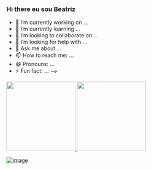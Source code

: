 ### Hi there eu sou Beatriz

- 🔭 I’m currently working on ...
- 🌱 I’m currently learning ...
- 👯 I’m looking to collaborate on ...
- 🤔 I’m looking for help with ...
- 💬 Ask me about ...
- 📫 How to reach me: ...
- 😄 Pronouns: ...
- ⚡ Fun fact: ...
-->

<div>
  <a href="https://github.com/beatriz-olivera-santos">
  <img height="180em" src="https://github-readme-stats.vercel.app/api?username=beatriz-olivera-santos&show_icons=true&theme=dracula&include_all_commits=true&count_private=true"/>
  <img height="180em" src="https://github-readme-stats.vercel.app/api/top-langs/?username=beatriz-olivera-santos&layout=compact&langs_count=7&theme=dracula"/>
</div>
  

  
![image](https://user-images.githubusercontent.com/88056127/129949527-f1249b74-51d7-4c2f-8e55-677deb8a5e4f.png)


  
  ##
 
<div> 
